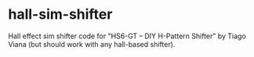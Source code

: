 # hall-sim-shifter
 Hall effect sim shifter code for "HS6-GT – DIY H-Pattern Shifter" by Tiago Viana (but should work with any hall-based shifter).

